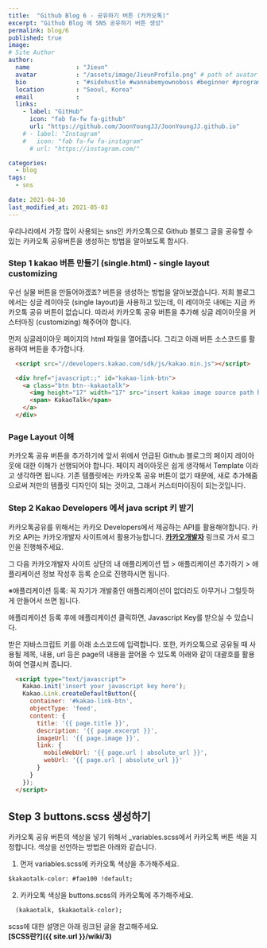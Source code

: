 ```yaml
---
title:  "Github Blog 6 - 공유하기 버튼 (카카오톡)"
excerpt: "Github Blog 에 SNS 공유하기 버튼 생성"
permalink: blog/6
published: true
image: 
# Site Author
author:
  name             : "Jieun"
  avatar           : "/assets/image/JieunProfile.png" # path of avatar image, e.g. "/assets/images/bio-photo.jpg"
  bio              : "#sidehustle #wannabemyownoboss #beginner #programmer"
  location         : "Seoul, Korea"
  email            :
  links:
    - label: "GitHub"
      icon: "fab fa-fw fa-github"
      url: "https://github.com/JoonYoungJJ/JoonYoungJJ.github.io"
    # - label: "Instagram"
    #   icon: "fab fa-fw fa-instagram"
      # url: "https://instagram.com/"

categories:
  - blog
tags:
  - sns
 
date: 2021-04-30
last_modified_at: 2021-05-03
---
```


우리나라에서 가장 많이 사용되는 sns인 카카오톡으로 Github 블로그 글을 공유할 수 있는 카카오톡 공유버튼을 생성하는 방법을 알아보도록 합시다.  
  
### Step 1 kakao 버튼 만들기 (single.html) - single layout customizing  

우선 실물 버튼을 만들어야겠죠? 버튼을 생성하는 방법을 알아보겠습니다. 저희 블로그에서는 싱글 레이아웃 (single layout)을 사용하고 있는데, 이 레이아웃 내에는 지금 카카오톡 공유 버튼이 없습니다. 따라서 카카오톡 공유 버튼을 추가해 싱글 레이아웃을 커스터마징 (customizing) 해주어야 합니다.  
  
먼저 싱글레이아웃 페이지의 html 파일을 열어줍니다. 그리고 아래 버튼 소스코드를 활용하여 버튼을 추가합니다.  
  
```html
  <script src="//developers.kakao.com/sdk/js/kakao.min.js"></script>

  <div href="javascript:;" id="kakao-link-btn">
    <a class="btn btn--kakaotalk">
      <img height="17" width="17" src="insert kakao image source path here">
      <span> KakaoTalk</span>
    </a>
  </div>
```
  
### Page Layout 이해  
카카오톡 공유 버튼을 추가하기에 앞서 위에서 언급된 Github 블로그의 페이지 레이아웃에 대한 이해가 선행되어야 합니다. 페이지 레이아웃은 쉽게 생각해서 Template 이라고 생각하면 됩니다. 기존 템플릿에는 카카오톡 공유 버튼이 없기 때문에, 새로 추가해줌으로써 저만의 템플릿 디자인이 되는 것이고, 그래서 커스터마이징이 되는것입니다.  
  
### Step 2 Kakao Developers 에서 java script 키 받기  
카카오톡공유를 위해서는 카카오 Developers에서 제공하는 API를 활용해야합니다. 카카오 API는 카카오개발자 사이트에서 활용가능합니다. **[카카오개발자](https://developers.kakao.com/)** 링크로 가서 로그인을 진행해주세요.  
  
그 다음 카카오개발자 사이트 상단의 내 애플리케이션 탭 > 애플리케이션 추가하기 > 애플리케이션 정보 작성후 등록 순으로 진행하시면 됩니다.  
  
※애플리케이션 등록: 꼭 자기가 개발중인 애플리케이션이 없더라도 아무거나 그럴듯하게 만들어서 쓰면 됩니다.  
  
애플리케이션 등록 후에 애플리케이션 클릭하면, Javascript Key를 받으실 수 있습니다.  
  
받은 자바스크립트 키를 아래 소스코드에 입력합니다. 또한, 카카오톡으로 공유될 때 사용될 제목, 내용, url 등은 page의 내용을 끌어올 수 있도록 아래와 같이 대괄호를 활용하여 연결시켜 줍니다.  
  
```html
  <script type="text/javascript">
    Kakao.init('insert your javascript key here');
    Kakao.Link.createDefaultButton({
      container: '#kakao-link-btn',
      objectType: 'feed',
      content: {
        title: '{{ page.title }}',
        description: '{{ page.excerpt }}',
        imageUrl: '{{ page.image }}',
        link: {
          mobileWebUrl: '{{ page.url | absolute_url }}',
          webUrl: '{{ page.url | absolute_url }}'
        }
      }
    });
  </script>
```
  
## Step 3 buttons.scss 생성하기  
카카오톡 공유 버튼의 색상을 넣기 위해서 _variables.scss에서 카카오톡 버튼 색을 지정합니다. 색상을 선언하는 방법은 아래와 같습니다.  
  
1. 먼저 variables.scss에 카카오톡 색상을 추가해주세요.  
  ```html
  $kakaotalk-color: #fae100 !default;
  ```
2. 카카오톡 색상을 buttons.scss의 카카오톡에 추가해주세요.  
  ```html
    (kakaotalk, $kakaotalk-color);
  ```
  
scss에 대한 설명은 아래 링크된 글을 참고해주세요.  
**[SCSS란?]({{ site.url }}/wiki/3)**